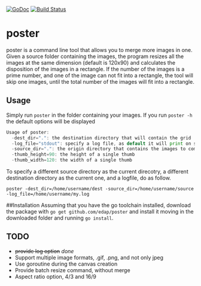 [![GoDoc](https://godoc.org/github.com/edap/poster?status.png)](https://godoc.org/github.com/edap/poster)
[![Build Status](https://drone.io/github.com/edap/poster/status.png)](https://drone.io/github.com/edap/poster/latest)

# poster
poster is a command line tool that allows you to merge more images in one.
Given a source folder containing the images, the program resizes all the images at the same dimension (default is 120x90) and calculates the disposition of the images in a rectangle. If the number of the images is a prime number, and one of the image can not fit into a rectangle, the tool will skip one images, until the total number of the images will fit into a  rectangle.

## Usage
Simply run `poster` in the folder containing your images. If you run `poster -h` the default options will be displayed

```go
Usage of poster:
  -dest_dir=".": the destination directory that will contain the grid
  -log_file="stdout": specify a log file, as default it will print on stdout
  -source_dir=".": the origin directory that contains the images to compose the grid
  -thumb_height=90: the height of a single thumb
  -thumb_width=120: the width of a single thumb
```

To specify a different source directory as the current direcotry, a different destination directory as the current one, and a logfile, do as follow.

`poster -dest_dir=/home/username/dest -source_dir=/home/username/source -log_file=/home/username/my.log` 

##Installation
Assuming that you have the go toolchain installed, download the package with `go get github.com/edap/poster` and install it moving in the downloaded folder and running `go install`.

## TODO

* ~~provide log option~~ _done_
* Support multiple image formats, .gif, .png, and not only jpeg
* Use goroutine during the canvas creation
* Provide batch resize command, without merge
* Aspect ratio option, 4/3 and 16/9

